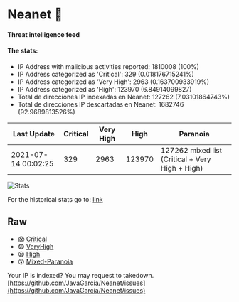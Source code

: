 # Neanet :hocho:
#### Threat intelligence feed
#### The stats:

- IP Address with malicious activities reported: 1810008 (100%)
- IP Address categorized as 'Critical':  329 (0.018176715241%)
- IP Address categorized as 'Very High':  2963 (0.163700933919%)
- IP Address categorized as 'High':  123970 (6.84914099827)
- Total de direcciones IP indexadas en Neanet:  127262 (7.03101864743%)
- Total de direcciones IP descartadas en Neanet:  1682746 (92.9689813526%)

| Last Update | Critical | Very High | High | Paranoia |
| --- | --- | --- | --- | --- |
| 2021-07-14 00:02:25 | 329 | 2963 | 123970 | 127262 mixed list (Critical + Very High + High)|

![Stats](https://docs.google.com/spreadsheets/d/e/2PACX-1vSnaNMIXVabIpDJjufMlzH7poXnshF3mgd8Is1g9ytUEzVsP5my4Trn8f-xkoLLQ38xpL3HtmUexLo6/pubchart?oid=501124687&format=image)

For the historical stats go to: [link](/stats.csv)
## Raw
- :scream: [Critical](https://raw.githubusercontent.com/JavaGarcia/Neanet/master/blacklists/neanet_critical.txt)
- :fearful: [VeryHigh](https://raw.githubusercontent.com/JavaGarcia/Neanet/master/blacklists/neanet_veryHigh.txtt)
- :frowning: [High](https://raw.githubusercontent.com/JavaGarcia/Neanet/master/blacklists/neanet_high.txt)
- :dizzy_face: [Mixed-Paranoia](https://raw.githubusercontent.com/JavaGarcia/Neanet/master/blacklists/neanet_all.txt)


Your IP is indexed? You may request to takedown. [https://github.com/JavaGarcia/Neanet/issues](https://github.com/JavaGarcia/Neanet/issues)












































































































































































































































































































































































































































































































































































































































































































































































































































































































































































































































































































































































































































































































































































































































































































































































































































































































































































































































































































































































































































































































































































































































































































































































































































































































































































































































































































































































































































































































































































































































































































































































































































































































































































































































































































































































































































































































































































































































































































































































































































































































































































































































































































































































































































































































































































































































































































































































































































































































































































































































































































































































































































































































































































































































































































































































































































































































































































































































































































































































































































































































































































































































































































































































































































































































































































































































































































































































































































































































































































































































































































































































































































































































































































































































































































































































































































































































































































